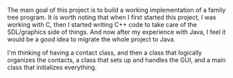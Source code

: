 The main goal of this project is to build a working implementation of a family tree program. It is worth noting that when I first started this project, I was working with C, then I started writing C++ code to take care of the SDL/graphics side of things. And now after my experience with Java, I feel it would be a good idea to migrate the whole project to Java. 

I'm thinking of having a contact class, and then a class that logically organizes the contacts, a class that sets up and handles the GUI, and a main class that initializes everything.
